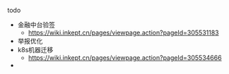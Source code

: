 todo

- 金融中台验签
  - https://wiki.inkept.cn/pages/viewpage.action?pageId=305531183
- 举报优化
- k8s机器迁移
  - https://wiki.inkept.cn/pages/viewpage.action?pageId=305534666
- 

